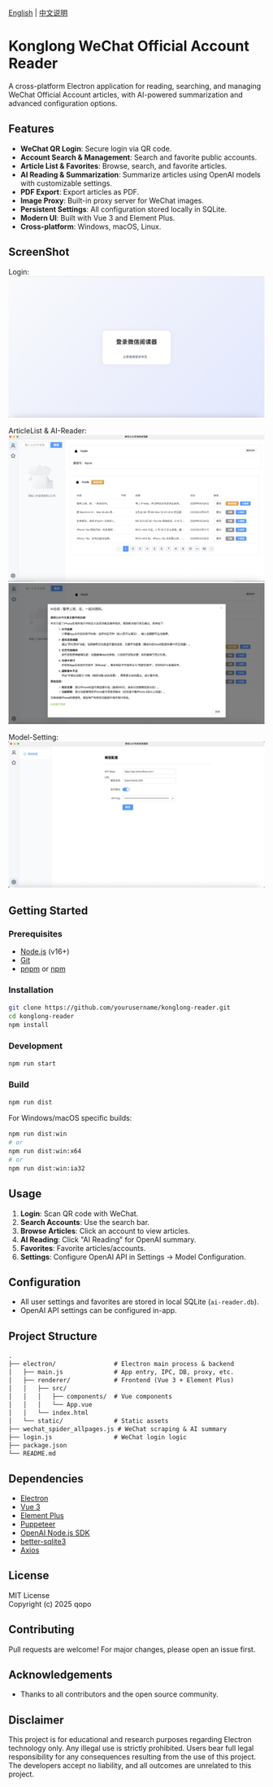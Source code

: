 [English](README.en.md) | [中文说明](README.md)

# Konglong WeChat Official Account Reader

A cross-platform Electron application for reading, searching, and managing WeChat Official Account articles, with AI-powered summarization and advanced configuration options.

## Features

- **WeChat QR Login**: Secure login via QR code.
- **Account Search & Management**: Search and favorite public accounts.
- **Article List & Favorites**: Browse, search, and favorite articles.
- **AI Reading & Summarization**: Summarize articles using OpenAI models with customizable settings.
- **PDF Export**: Export articles as PDF.
- **Image Proxy**: Built-in proxy server for WeChat images.
- **Persistent Settings**: All configuration stored locally in SQLite.
- **Modern UI**: Built with Vue 3 and Element Plus.
- **Cross-platform**: Windows, macOS, Linux.

## ScreenShot
Login:
![Login](docs/login.jpg)

ArticleList & AI-Reader:
![ArticleList](docs/article-list.jpg)
![AIReader](docs/ai-reader.jpg)

Model-Setting:
![Model-Setting](docs/model-setting.jpg)

## Getting Started

### Prerequisites

- [Node.js](https://nodejs.org/) (v16+)
- [Git](https://git-scm.com/)
- [pnpm](https://pnpm.io/) or [npm](https://www.npmjs.com/)

### Installation

```bash
git clone https://github.com/yourusername/konglong-reader.git
cd konglong-reader
npm install
```

### Development

```bash
npm run start
```

### Build

```bash
npm run dist
```

For Windows/macOS specific builds:

```bash
npm run dist:win
# or
npm run dist:win:x64
# or
npm run dist:win:ia32
```

## Usage

1. **Login**: Scan QR code with WeChat.
2. **Search Accounts**: Use the search bar.
3. **Browse Articles**: Click an account to view articles.
4. **AI Reading**: Click "AI Reading" for OpenAI summary.
5. **Favorites**: Favorite articles/accounts.
6. **Settings**: Configure OpenAI API in Settings → Model Configuration.

## Configuration

- All user settings and favorites are stored in local SQLite (`ai-reader.db`).
- OpenAI API settings can be configured in-app.

## Project Structure

```
.
├── electron/                # Electron main process & backend
│   ├── main.js              # App entry, IPC, DB, proxy, etc.
│   ├── renderer/            # Frontend (Vue 3 + Element Plus)
│   │   ├── src/
│   │   │   ├── components/  # Vue components
│   │   │   └── App.vue
│   │   └── index.html
│   └── static/              # Static assets
├── wechat_spider_allpages.js # WeChat scraping & AI summary
├── login.js                 # WeChat login logic
├── package.json
└── README.md
```

## Dependencies

- [Electron](https://www.electronjs.org/)
- [Vue 3](https://vuejs.org/)
- [Element Plus](https://element-plus.org/)
- [Puppeteer](https://pptr.dev/)
- [OpenAI Node.js SDK](https://github.com/openai/openai-node)
- [better-sqlite3](https://github.com/WiseLibs/better-sqlite3)
- [Axios](https://axios-http.com/)

## License

MIT License  
Copyright (c) 2025 qopo

## Contributing

Pull requests are welcome! For major changes, please open an issue first.


## Acknowledgements

- Thanks to all contributors and the open source community.

## Disclaimer

This project is for educational and research purposes regarding Electron technology only. Any illegal use is strictly prohibited. Users bear full legal responsibility for any consequences resulting from the use of this project. The developers accept no liability, and all outcomes are unrelated to this project.